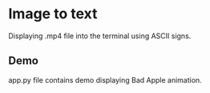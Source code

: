 # Image to text

Displaying .mp4 file into the terminal using ASCII signs.

## Demo

app.py file contains demo displaying Bad Apple animation.
